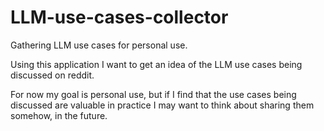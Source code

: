 # LLM-use-cases-collector
Gathering LLM use cases for personal use.

Using this application I want to get an idea of the LLM use cases being discussed on reddit.

For now my goal is personal use, but if I find that the use cases being discussed are valuable in practice I may want to think about sharing them somehow, in the future.

